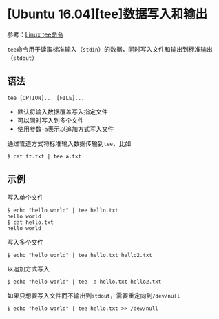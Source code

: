
# [Ubuntu 16.04][tee]数据写入和输出

参考：[Linux tee命令](https://www.runoob.com/linux/linux-comm-tee.html)

`tee`命令用于读取标准输入（`stdin`）的数据，同时写入文件和输出到标准输出（`stdout`）

## 语法

```
tee [OPTION]... [FILE]...
```

* 默认将输入数据覆盖写入指定文件
* 可以同时写入到多个文件
* 使用参数`-a`表示以追加方式写入文件

通过管道方式将标准输入数据传输到`tee`，比如

```
$ cat tt.txt | tee a.txt
```

## 示例

写入单个文件

```
$ echo "hello world" | tee hello.txt
hello world
$ cat hello.txt 
hello world
```

写入多个文件

```
$ echo "hello world" | tee hello.txt hello2.txt
```

以追加方式写入

```
$ echo "hello world" | tee -a hello.txt hello2.txt
```

如果只想要写入文件而不输出到`stdout`，需要重定向到`/dev/null`

```
$ echo "hello world" | tee hello.txt >> /dev/null
```